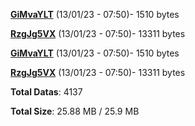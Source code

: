 [**GiMvaYLT**](/data/GiMvaYLT.txt) (13/01/23 - 07:50)- 1510 bytes

[**RzgJg5VX**](/data/RzgJg5VX.txt) (13/01/23 - 07:50)- 13311 bytes

[**GiMvaYLT**](/data/GiMvaYLT.txt) (13/01/23 - 07:50)- 1510 bytes

[**RzgJg5VX**](/data/RzgJg5VX.txt) (13/01/23 - 07:50)- 13311 bytes

**Total Datas**: 4137

**Total Size**: 25.88 MB / 25.9 MB